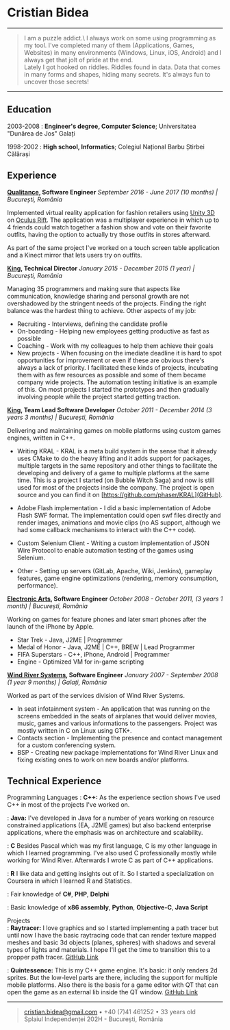 Cristian Bidea
==============

----

> I am a puzzle addict.\ I always work on some using programming as my tool.
> I've completed many of them (Applications, Games, Websites) in many environments
> (Windows, Linux, iOS, Android) and I always get that jolt of pride at the end.\
> Lately I got hooked on riddles. Riddles found in data. Data that comes in many
> forms and shapes, hiding many secrets. It's always fun to uncover those secrets!

----

Education
---------

2003-2008
:   **Engineer's degree, Computer Science**; Universitatea "Dunărea de Jos"
    Galați

1998-2002
:   **High school, Informatics**; Colegiul Național Barbu Știrbei
    Călărași

Experience
----------

**[Qualitance](https://www.qualitance.com/), Software Engineer**
*September 2016 - June 2017 (10 months) | București, România*

Implemented virtual reality application for fashion retailers using [Unity 3D](https://unity3d.com/)
on [Oculus Rift](https://www.oculus.com/rift). The application was a multiplayer experience in which
up to 4 friends could watch together a fashion show and vote on their favorite outfits, having the
option to actually try those outfits in stores afterward.

As part of the same project I've worked on a touch screen table application and a Kinect mirror that
lets users try on outfits.

**[King](https://king.com), Technical Director**
*January 2015 - December 2015 (1 year) | București, România*

Managing 35 programmers and making sure that aspects like communication,
knowledge sharing and personal growth are not overshadowed by the stringent
needs of the projects. Finding the right balance was the hardest thing
to achieve. Other aspects of my job:

* Recruiting - Interviews, defining the candidate profile
* On-boarding - Helping new employees getting productive as fast as possible
* Coaching - Work with my colleagues to help them achieve their goals
* New projects - When focusing on the imediate deadline it is hard to spot
	opportunities for improvement or even if these are obvious there's always
	a lack of priority. I facilitated these kinds of projects, incubating them with
	as few resources as possible and some of them became company wide projects. The
	automation testing initiative is an example of this. On most projects I started
	the prototypes and then gradually involving people while the project started
	getting traction.

**[King](https://king.com), Team Lead Software Developer**
*October 2011 - December 2014 (3 years 3 months) | București, România*

Delivering and maintaining games on mobile platforms using custom games engines,
written in C++.

* Writing KRAL - KRAL is a meta build system in the sense that it already uses
	CMake to do the heavy lifting and it adds support for packages, multiple
	targets	in the same repository and other things to facilitate the developing
	and delivery of a game to multiple platforms at the same time. This is a
	project I started (on Bubble Witch Saga) and now is still used for most of the
	projects inside the company. The project is open source and you can find it on
	[https://github.com/phaser/KRAL](GitHub).

* Adobe Flash implementation - I did a basic implementation of Adobe Flash SWF 
	format. The implementation could open swf files directly and render images,
	animations and movie clips (no AS support, although we had some callback
	mechanisms to interact with the C++ code).

* Custom Selenium Client - Writing a custom implementation of JSON Wire Protocol
	to enable automation testing of the games using Selenium.

* Other - Setting up servers (GitLab, Apache, Wiki, Jenkins), gameplay features,
	game engine optimizations (rendering, memory consumption, performance).  

**[Electronic Arts](http://www.ea.com), Software Engineer**
*October 2008 - October 2011, (3 years 1 month) | București, România*

Working on games for feature phones and later smart phones after the launch of
the iPhone by Apple.

* Star Trek - Java, J2ME | Programmer
* Medal of Honor - Java, J2ME | C++, BREW | Lead Programmer
* FIFA Superstars - C++, iPhone, Android | Programmer
* Engine - Optimized VM for in-game scripting

**[Wind River Systems](http://www.windriver.com), Software Engineer**
*January 2007 - September 2008 (1 year 9 months) | Galați, România*

Worked as part of the services division of Wind River Systems.

* In seat infotainment system - An application that was running on the screens
	embedded in the seats of airplanes that would deliver movies, music,
	games and various informations to the passengers. Project was mostly
	written in C on Linux using GTK+.
* Contacts section - Implementing the presence and contact management for a
	custom conferencing system.
* BSP - Creating new package implementations for Wind River Linux and fixing
	existing ones to work on new boards and/or platforms.

Technical Experience
--------------------

Programming Languages
:   **C++:** As the experience section shows I've used C++ in most of the
	projects I've worked on.

:   **Java:** I've developed in Java for a number of years working on
	resource constrained applications (EA, J2ME games) but also backend
	enterprise applications, where the emphasis was on architecture
	and scalability.

:   **C** Besides Pascal which was my first language, C is my other language
	in which I learned programming. I've also used C professionally mostly
	while working for Wind River. Afterwards I wrote C as part of C++
	applications.

:   **R** I like data and getting insights out of it. So I started a specialization
	on Coursera in which I learned R and Statistics.

:   Fair knowledge of **C#**, **PHP**, **Delphi**

:   Basic knowledge of **x86 assembly**, **Python**, **Objective-C**, **Java Script**


Projects  
:   **Raytracer:** I love graphics and so I started implementing a path tracer
	but until now I have the basic raytracing code that can render texture
	mapped meshes and basic 3d objects (planes, spheres) with shadows and 
	several types of lights and materials. I hope I'll get the time to
	transition this to a propper path tracer. [GitHub Link](https://github.com/phaser/raytracer)

:   **Quintessence:** This is my C++ game engine. It's basic: it only 
	renders 2d sprites. But the low-level parts are there, including the
	support for multiple mobile platforms. Also there is the basis for a
	game editor with QT that can open the game as an external lib inside the
	QT window. [GitHub Link](https://github.com/phaser/quintessence)

----

> <cristian.bidea@gmail.com> • +40 (7)41 461252 • 33 years old\
> Splaiul Independenței 202H - București, România
